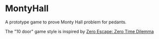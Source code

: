 # MontyHall

A prototype game to prove Monty Hall problem for pedants.

The "10 door" game style is inspired by [Zero Escape: Zero Time Dilemma](https://zh.moegirl.org/%E6%9E%81%E9%99%90%E8%84%B1%E5%87%BA:%E9%9B%B6%E6%97%B6%E5%9B%B0%E5%A2%83#.E7.A7.91.E5.AD.A6.2F.E4.BC.AA.E7.A7.91.E5.AD.A6.E7.90.86.E8.AE.BA.E4.B8.8E.E9.80.B8.E9.97.BB)
